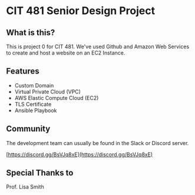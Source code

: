 # CIT 481 Senior Design Project

## What is this?

This is project 0 for CIT 481. We've used Github and Amazon Web Services to create and host a website on an EC2 Instance. 

## Features

 - Custom Domain
 - Virtual Private Cloud (VPC)
 - AWS Elastic Compute Cloud (EC2)
 - TLS Certificate
 - Ansible Playbook


## Community

The development team can usually be found in the Slack or Discord server.

[https://discord.gg/BsVJq8xE](https://discord.gg/BsVJq8xE)

## Special Thanks to

Prof. Lisa Smith
